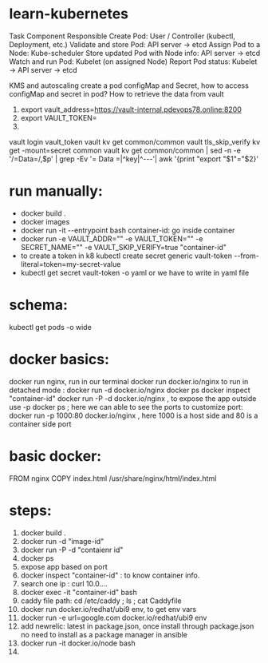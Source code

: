 # learn-kubernetes

Task	Component Responsible
Create Pod: 	User / Controller (kubectl, Deployment, etc.)
Validate and store Pod: 	API server → etcd
Assign Pod to a Node: 	Kube-scheduler
Store updated Pod with Node info: 	API server → etcd
Watch and run Pod:	Kubelet (on assigned Node)
Report Pod status:	Kubelet → API server → etcd

KMS and autoscaling 
create a pod
configMap and Secret, how to access configMap and secret in pod?
How to retrieve the data from vault


1. export vault_address=https://vault-internal.pdevops78.online:8200
2. export VAULT_TOKEN=
3. 
vault login vault_token
vault kv get common/common
vault tls_skip_verify kv get -mount=secret common
vault kv get common/common | sed -n -e '/=Data=/,$p' | grep -Ev '= Data =|^key|^---'| awk '{print "export "$1"="$2}' 

run manually:
==============
* docker build .
* docker images
* docker run -it --entrypoint bash container-id: go inside container
* docker run -e VAULT_ADDR="" -e VAULT_TOKEN="" -e SECRET_NAME="" -e VAULT_SKIP_VERIFY=true "container-id"
* to create a token in k8
  kubectl create secret generic vault-token --from-literal=token=my-secret-value
* kubectl get secret vault-token -o yaml
or we have to write in yaml file

schema:
=======
kubectl get pods -o wide



docker basics:
==============
docker run nginx, run in our terminal
docker run docker.io/nginx
to run in detached mode : docker run -d docker.io/nginx
docker ps
docker inspect "container-id"
docker run -P -d docker.io/nginx , to expose the app outside use -p
docker ps ; here we can able to see the ports
to customize port: docker run -p 1000:80 docker.io/nginx , here 1000 is a host side and 80 is a container side port

basic docker:
==============
FROM     nginx
COPY     index.html /usr/share/nginx/html/index.html

steps:
======
1. docker build .
2. docker run -d "image-id"
3. docker run -P -d "contaienr id"
4. docker ps 
5. expose app based on port
6. docker inspect "container-id" : to know container info. 
7. search one ip : curl 10.0....
8. docker exec -it "container-id" bash
9. caddy file path: cd /etc/caddy ; ls ; cat Caddyfile
10. docker run docker.io/redhat/ubi9 env, to get env vars
11. docker run -e url=google.com docker.io/redhat/ubi9 env
12. add newrelic: latest in package.json, once install through package.json no need to install as a package manager in ansible
13. docker run -it docker.io/node bash
14. 

